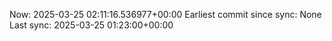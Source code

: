 Now: 2025-03-25 02:11:16.536977+00:00 Earliest commit since sync: None Last sync: 2025-03-25 01:23:00+00:00
